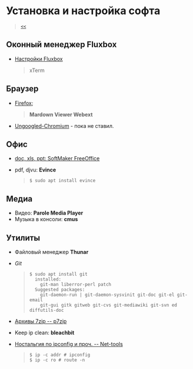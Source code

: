 # Установка и настройка софта

> [`<<`](../index.md)

## Оконный менеджер Fluxbox

- [Настройки Fluxbox](fluxbox/index.md)

  > xTerm

## Браузер

- [Firefox](firefox.md);

  > **Mardown Viewer Webext**

- [Ungoogled-Chromium](chromium.md) - пока не ставил.

## Офис

- [doc, xls, ppt: SoftMaker FreeOffice](freeoffice.md)
- pdf, djvu: **Evince**

  > ```
  > $ sudo apt install evince
  > ```

## Медиа

- Видео: **Parole Media Player**
- Музыка в консоли: **cmus**


## Утилиты

- Файловый менеджер **Thunar**
- *Git*

  > ```
  > $ sudo apt install git
  >   installed:
  >     git-man liberror-perl patch
  >   Suggested packages:
  >     git-daemon-run | git-daemon-sysvinit git-doc git-el git-email
  >     git-gui gitk gitweb git-cvs git-mediawiki git-svn ed diffutils-doc
  > ```

- [Архивы 7zip -- p7zip](utils/p7zip.md)
- Keep ip clean: **bleachbit**
- [Ностальгия по ipconfig и проч. -- Net-tools](utils/net-tools.md)

  >```
  >$ ip -c addr # ipconfig
  >$ ip -c ro # route -n
  >```

